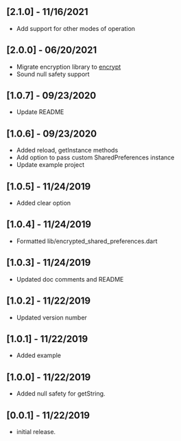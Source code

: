 ## [2.1.0] - 11/16/2021

- Add support for other modes of operation

## [2.0.0] - 06/20/2021

- Migrate encryption library to [encrypt](https://pub.dev/packages/encrypt)
- Sound null safety support

## [1.0.7] - 09/23/2020

- Update README

## [1.0.6] - 09/23/2020

- Added reload, getInstance methods
- Add option to pass custom SharedPreferences instance
- Update example project

## [1.0.5] - 11/24/2019

- Added clear option

## [1.0.4] - 11/24/2019

- Formatted lib/encrypted_shared_preferences.dart

## [1.0.3] - 11/24/2019

- Updated doc comments and README

## [1.0.2] - 11/22/2019

- Updated version number

## [1.0.1] - 11/22/2019

- Added example

## [1.0.0] - 11/22/2019

- Added null safety for getString.

## [0.0.1] - 11/22/2019

- initial release.
